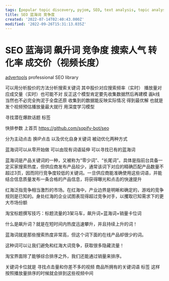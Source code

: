 ```yaml
---
tags: [popular topic discovery, pyjom, SEO, text analysis, topic analysis, trend analysis]
title: SEO 蓝海词 竞争度
created: '2022-07-14T02:40:43.000Z'
modified: '2022-09-26T15:31:13.035Z'
---
```


# SEO 蓝海词 飙升词 竞争度 搜索人气 转化率 成交价（视频长度）

[advertools](https://advertools.readthedocs.io/en/master/readme.html) professional SEO library

可以用分析股价的方法分析搜索关键词 其中股价对应搜索频率（实时） 播放量对应成交量（实时）也可能不对 反正这个模型肯定要先收集数据然后再建模 画k线 当然也不必完全拘泥于全盘还原 收集到的数据能反映实际情况 得到最优解 也就是发个视频预估播放量最大就行 用深度学习模型

寻找潜在爆款话题 标签

快排参数 上首页
https://github.com/sopify-bot/seo

分为主动点击 换IP点击 
以及优化自身关键词 被动优化两种方式

蓝海词可以从零开始做 可以由现有词语延伸 可以寻找已有的蓝海词

蓝海词是产品关键词的一种，又被称为“零少词”、“长尾词”。具体是指前台具备一定买家搜索热度，但供应商发布产品较少，通常该词下对应的精确匹配产品数量不超过3页，因而同行竞争度较低的关键词。一旦供应商能准确使用这些词语，并能结合信息质量发布一条合格的产品信息，将获得曝光和点击的快速提升

红海泛指竞争相当激烈的市场。在红海中，产业边界是明晰和确定的，游戏的竞争规则是已知的。身处红海的企业试图表现得超过竞争对手，以攫取已知需求下的更大市场份额

淘宝标题撰写技巧：标题流量的3架马车，飙升词+蓝海词+销量卡位词

什么是飙升词？就是在短时间内热度迅速攀升，并且持续上升的词！

蓝海词就是那些搜索热度非常高，但这个词下面的在线产品却很少的词。

这种词可以让我们避免和红海大词竞争，获取很多隐藏流量！

淘宝界面除了能够综合排序之外，我们还能通过销量来排序。

关键词卡位就是 寻找点击量和你差不多的视频 商品所拥有的关键词语 标签 这样按照播放量排序的时候就会排到这些视频中间
